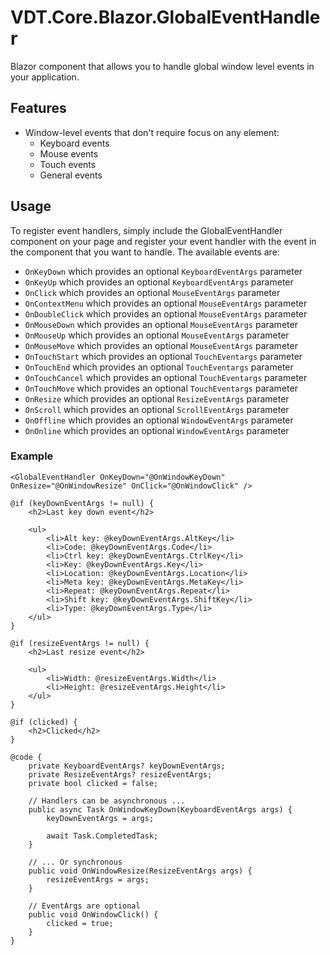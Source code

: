 ﻿# VDT.Core.Blazor.GlobalEventHandler

Blazor component that allows you to handle global window level events in your application.

## Features

- Window-level events that don't require focus on any element:
  - Keyboard events
  - Mouse events
  - Touch events
  - General events

## Usage

To register event handlers, simply include the GlobalEventHandler component on your page and register your event handler with the event in the component
that you want to handle. The available events are:

- `OnKeyDown` which provides an optional `KeyboardEventArgs` parameter
- `OnKeyUp` which provides an optional `KeyboardEventArgs` parameter
- `OnClick` which provides an optional `MouseEventArgs` parameter
- `OnContextMenu` which provides an optional `MouseEventArgs` parameter
- `OnDoubleClick` which provides an optional `MouseEventArgs` parameter
- `OnMouseDown` which provides an optional `MouseEventArgs` parameter
- `OnMouseUp` which provides an optional `MouseEventArgs` parameter
- `OnMouseMove` which provides an optional `MouseEventArgs` parameter
- `OnTouchStart` which provides an optional `TouchEventargs` parameter
- `OnTouchEnd` which provides an optional `TouchEventargs` parameter
- `OnTouchCancel` which provides an optional `TouchEventargs` parameter
- `OnTouchMove` which provides an optional `TouchEventargs` parameter
- `OnResize` which provides an optional `ResizeEventArgs` parameter
- `OnScroll` which provides an optional `ScrollEventArgs` parameter
- `OnOffline` which provides an optional `WindowEventArgs` parameter
- `OnOnline` which provides an optional `WindowEventArgs` parameter

### Example

```
<GlobalEventHandler OnKeyDown="@OnWindowKeyDown" OnResize="@OnWindowResize" OnClick="@OnWindowClick" />

@if (keyDownEventArgs != null) {
    <h2>Last key down event</h2>

    <ul>
        <li>Alt key: @keyDownEventArgs.AltKey</li>
        <li>Code: @keyDownEventArgs.Code</li>
        <li>Ctrl key: @keyDownEventArgs.CtrlKey</li>
        <li>Key: @keyDownEventArgs.Key</li>
        <li>Location: @keyDownEventArgs.Location</li>
        <li>Meta key: @keyDownEventArgs.MetaKey</li>
        <li>Repeat: @keyDownEventArgs.Repeat</li>
        <li>Shift key: @keyDownEventArgs.ShiftKey</li>
        <li>Type: @keyDownEventArgs.Type</li>
    </ul>
}

@if (resizeEventArgs != null) {
    <h2>Last resize event</h2>

    <ul>
        <li>Width: @resizeEventArgs.Width</li>
        <li>Height: @resizeEventArgs.Height</li>
    </ul>
}

@if (clicked) {
    <h2>Clicked</h2>
}

@code {
    private KeyboardEventArgs? keyDownEventArgs;
    private ResizeEventArgs? resizeEventArgs;
    private bool clicked = false;
    
    // Handlers can be asynchronous ...
    public async Task OnWindowKeyDown(KeyboardEventArgs args) {
        keyDownEventArgs = args;

        await Task.CompletedTask;
    }    

    // ... Or synchronous
    public void OnWindowResize(ResizeEventArgs args) {
        resizeEventArgs = args;
    }

    // EventArgs are optional
    public void OnWindowClick() {
        clicked = true;
    }
}
```
